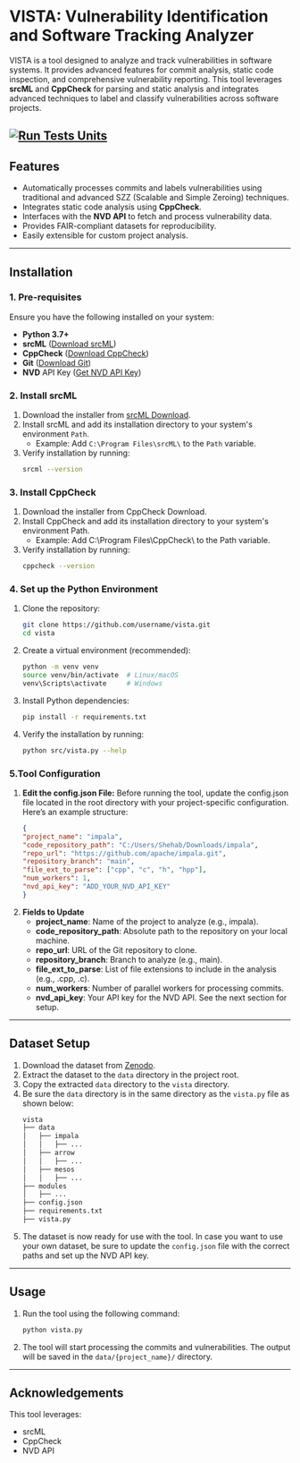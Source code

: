 # **VISTA: Vulnerability Identification and Software Tracking Analyzer**

VISTA is a tool designed to analyze and track vulnerabilities in software systems. It provides advanced features for commit analysis, static code inspection, and comprehensive vulnerability reporting. This tool leverages **srcML** and **CppCheck** for parsing and static analysis and integrates advanced techniques to label and classify vulnerabilities across software projects.

[![Run Tests Units](https://github.com/M12Shehab/VISTA-Producation/actions/workflows/run_tests.yml/badge.svg)](https://github.com/M12Shehab/VISTA-Producation/actions/workflows/run_tests.yml)
---

## **Features**
- Automatically processes commits and labels vulnerabilities using traditional and advanced SZZ (Scalable and Simple Zeroing) techniques.
- Integrates static code analysis using **CppCheck**.
- Interfaces with the **NVD API** to fetch and process vulnerability data.
- Provides FAIR-compliant datasets for reproducibility.
- Easily extensible for custom project analysis.

---

## **Installation**

### **1. Pre-requisites**
Ensure you have the following installed on your system:
- **Python 3.7+**
- **srcML** ([Download srcML](https://www.srcml.org/#download))
- **CppCheck** ([Download CppCheck](https://cppcheck.sourceforge.io/))
- **Git** ([Download Git](https://git-scm.com/))
- **NVD** API Key ([Get NVD API Key](https://nvd.nist.gov/developers/request-an-api-key))

### **2. Install srcML**
1. Download the installer from [srcML Download](https://www.srcml.org/#download).
2. Install srcML and add its installation directory to your system's environment `Path`.
    - Example: Add `C:\Program Files\srcML\` to the `Path` variable.
3. Verify installation by running:
   ```bash
   srcml --version
    ```

### **3. Install CppCheck**
1. Download the installer from CppCheck Download.
2. Install CppCheck and add its installation directory to your system's environment Path.
   - Example: Add C:\Program Files\CppCheck\ to the Path variable.
3. Verify installation by running:
   ```bash
   cppcheck --version
   ```

### **4. Set up the Python Environment**
1. Clone the repository:
    ```bash
    git clone https://github.com/username/vista.git
    cd vista
   ```
2. Create a virtual environment (recommended):
   ```bash
   python -m venv venv
   source venv/bin/activate  # Linux/macOS
   venv\Scripts\activate     # Windows
   ```
3. Install Python dependencies:
   ```bash
   pip install -r requirements.txt
   ```
4. Verify the installation by running:
   ```bash
   python src/vista.py --help
   ```
### **5.Tool Configuration**
1. **Edit the config.json File:**
   Before running the tool, update the config.json file located in the root directory with your project-specific configuration. Here’s an example structure:
    ```json
    {
   "project_name": "impala",
   "code_repository_path": "C:/Users/Shehab/Downloads/impala",
   "repo_url": "https://github.com/apache/impala.git",
   "repository_branch": "main",
   "file_ext_to_parse": ["cpp", "c", "h", "hpp"],
   "num_workers": 1,
   "nvd_api_key": "ADD_YOUR_NVD_API_KEY"
   }
    ```
2. **Fields to Update**
   - **project_name**: Name of the project to analyze (e.g., impala).
   - **code_repository_path**: Absolute path to the repository on your local machine.
   - **repo_url**: URL of the Git repository to clone.
   - **repository_branch**: Branch to analyze (e.g., main).
   - **file_ext_to_parse**: List of file extensions to include in the analysis (e.g., .cpp, .c).
   - **num_workers**: Number of parallel workers for processing commits.
   - **nvd_api_key**: Your API key for the NVD API. See the next section for setup.

---
## **Dataset Setup**
1. Download the dataset from [Zenodo](https://zenodo.org/records/14210160).
2. Extract the dataset to the `data` directory in the project root.
3. Copy the extracted `data` directory to the `vista` directory. 
4. Be sure the `data` directory is in the same directory as the `vista.py` file as shown below:
    ```bash
    vista
    ├── data
    │   ├── impala
    │   │   ├── ...
    │   ├── arrow
    │   │   ├── ...
    │   ├── mesos
    │   │   ├── ...
    ├── modules
    │   ├── ...
    ├── config.json
    ├── requirements.txt
    ├── vista.py
    ```
5. The dataset is now ready for use with the tool. In case you want to use your own dataset, be sure to update the `config.json` file with the correct paths and set up the NVD API key.

---
## **Usage**
1. Run the tool using the following command:
    ```bash
    python vista.py
    ```
2. The tool will start processing the commits and vulnerabilities. The output will be saved in the `data/{project_name}/` directory.

---
## **Acknowledgements**
This tool leverages:
- srcML
- CppCheck
- NVD API



